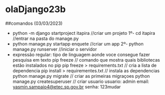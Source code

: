 # olaDjango23b

##comandos (03/03/2023)
- python -m django startproject itapira //criar um projeto
1º- cd itapira //entrar na pasta  do manage.py
- python manage.py startapp enquete //criar um app
2º- python manage.py runserver //iniciar o servidor
- expressão regular: tipo de linguagem aonde 
  voce consegue fazer pesquisa em texto
  pip freeze // comando que mostra quais bibliotecas estão instalados no pip
  pip freeze > requirements.txt // cria a lista de dependencia
  pip install > requirementes.txt // instala as dependencias
  python manage.py migrate // criar as primeiras migraçoes
  python manage.py createsuperuser // criar usuario
  usuario: admin
  email: yasmin.sampaio4@etec.sp.gov.br
  senha: 123mudar
